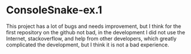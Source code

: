 # ConsoleSnake-ex.1
This project has a lot of bugs and needs improvement, but I think for the first repository on the github not bad, in the development I did not use the Internet, stackoverflow, and help from other developers, which greatly complicated the development, but I think it is not a bad experience. 
